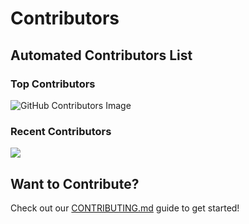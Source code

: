 # Contributors
## Automated Contributors List

### Top Contributors
![GitHub Contributors Image](https://contrib.rocks/image?repo=0xdevcollins/boundless-contract)


### Recent Contributors
<a href="https://github.com/0xdevcollins/boundless/graphs/contributors">
  <img src="https://contrib.rocks/image?repo=0xdevcollins/boundless-contract&max=1000" />
</a>

## Want to Contribute?

Check out our [CONTRIBUTING.md](CONTRIBUTING.md) guide to get started! 
